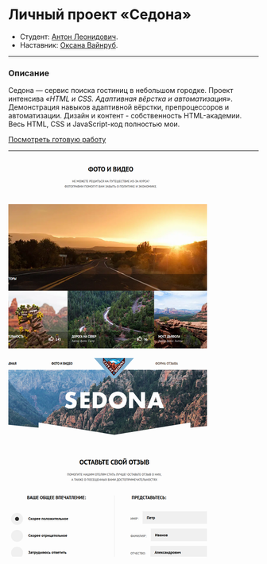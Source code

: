 # Личный проект «Седона»

* Студент: [Антон Леонидович](https://up.htmlacademy.ru/adaptive/17/user/948947).
* Наставник: [Оксана Вайнруб](https://htmlacademy.ru/profile/id166797).

---
### Описание
Седона — сервис поиска гостиниц в небольшом городке. Проект интенсива *«HTML и CSS. Адаптивная вёрстка и автоматизация»*. Демонстрация навыков адаптивной вёрстки, препроцессоров и автоматизации. Дизайн и контент - собственность HTML-академии. Весь HTML, CSS и JavaScript-код полностью мои.

[Посмотреть готовую работу](https://utavegu.github.io/sedona-build/)

---

![](./source/img/sedona_400x400.png) ![](./source/img/sedona2_400x400.png)
